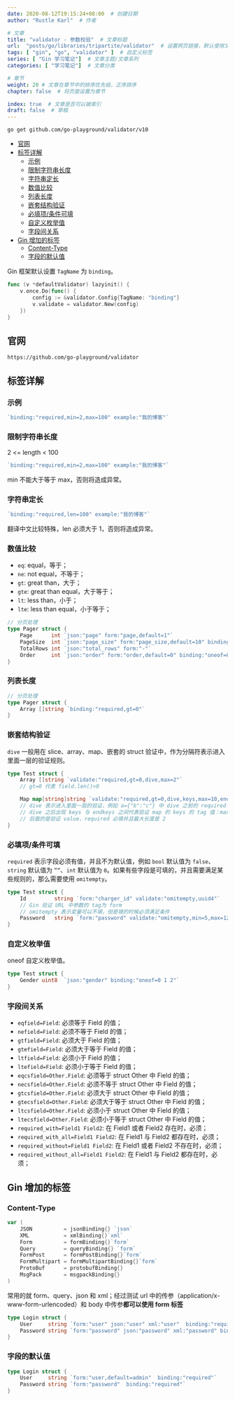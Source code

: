 ```yaml
---
date: 2020-08-12T19:15:24+08:00  # 创建日期
author: "Rustle Karl"  # 作者

# 文章
title: "validator - 参数校验"  # 文章标题
url:  "posts/go/libraries/tripartite/validator"  # 设置网页链接，默认使用文件名
tags: [ "gin", "go", "validator" ]  # 自定义标签
series: [ "Gin 学习笔记"]  # 文章主题/文章系列
categories: [ "学习笔记"]  # 文章分类

# 章节
weight: 20 # 文章在章节中的排序优先级，正序排序
chapter: false  # 将页面设置为章节

index: true  # 文章是否可以被索引
draft: false  # 草稿
---
```


```shell
go get github.com/go-playground/validator/v10
```

- [官网](#官网)
- [标签详解](#标签详解)
	- [示例](#示例)
	- [限制字符串长度](#限制字符串长度)
	- [字符串定长](#字符串定长)
	- [数值比较](#数值比较)
	- [列表长度](#列表长度)
	- [嵌套结构验证](#嵌套结构验证)
	- [必填项/条件可填](#必填项条件可填)
	- [自定义枚举值](#自定义枚举值)
	- [字段间关系](#字段间关系)
- [Gin 增加的标签](#gin-增加的标签)
	- [Content-Type](#content-type)
	- [字段的默认值](#字段的默认值)

Gin 框架默认设置 `TagName` 为 `binding`。

```go
func (v *defaultValidator) lazyinit() {
	v.once.Do(func() {
		config := &validator.Config{TagName: "binding"}
		v.validate = validator.New(config)
	})
}
```

## 官网

```shell
https://github.com/go-playground/validator
```

## 标签详解

### 示例

```go
`binding:"required,min=2,max=100" example:"我的博客"`       
```

### 限制字符串长度

2 <= length < 100

```go
`binding:"required,min=2,max=100" example:"我的博客"`       
```

min 不能大于等于 max，否则将造成异常。

### 字符串定长

```go
`binding:"required,len=100" example:"我的博客"`       
```

翻译中文比较特殊，len 必须大于 1，否则将造成异常。

### 数值比较

- `eq`: equal，等于；
- `ne`: not equal，不等于；
- `gt`: great than，大于；
- `gte`: great than equal，大于等于；
- `lt`: less than，小于；
- `lte`: less than equal，小于等于；

```go
// 分页处理
type Pager struct {
	Page      int `json:"page" form:"page,default=1"`                                    // 页码
	PageSize  int `json:"page_size" form:"page_size,default=10" binding:"gte=5,lte=100"` // 每页数量
	TotalRows int `json:"total_rows" form:"-"`                                           // 总行数
	Order     int `json:"order" form:"order,default=0" binding:"oneof=0 1"`              // 排序顺序
}      
```

### 列表长度

```go
// 分页处理
type Pager struct {
	Array []string `binding:"required,gt=0"`
}      
```

### 嵌套结构验证

`dive` 一般用在 slice、array、map、嵌套的 struct 验证中，作为分隔符表示进入里面一层的验证规则。

```go
type Test struct {
	Array []string `validate:"required,gt=0,dive,max=2"`
    // gt=0 代表 field.len()>0

	Map map[string]string `validate:"required,gt=0,dive,keys,max=10,endkeys,required,max=2"`
	// dive 表示进入里面一层的验证，例如 a={"b":"c"} 中 dive 之前的 required 表示 a 是必填项，大于0，
	// dive 之后出现 keys 与 endkeys 之间代表验证 map 的 keys 的 tag 值：max=10，即长度不大于 10
	// 后面的是验证 value，required 必填并且最大长度是 2
}
```

### 必填项/条件可填

`required` 表示字段必须有值，并且不为默认值，例如 `bool` 默认值为 `false`、`string` 默认值为 `””`、`int` 默认值为 `0`。如果有些字段是可填的，并且需要满足某些规则的，那么需要使用 `omitempty`。

```go
type Test struct {
	Id         string `form:"charger_id" validate:"omitempty,uuid4"`
    // Gin 验证 URL 中参数的 tag为 form
    // omitempty 表示变量可以不填，但是填的时候必须满足条件
	Password   string `form:"password" validate:"omitempty,min=5,max=128"`
}
```

### 自定义枚举值

oneof 自定义枚举值。

```go
type Test struct {
	Gender uint8  `json:"gender" binding:"oneof=0 1 2"`
}
```

### 字段间关系

- `eqfield=Field`: 必须等于 Field 的值；
- `nefield=Field`: 必须不等于 Field 的值；
- `gtfield=Field`: 必须大于 Field 的值；
- `gtefield=Field`: 必须大于等于 Field 的值；
- `ltfield=Field`: 必须小于 Field 的值；
- `ltefield=Field`: 必须小于等于 Field 的值；
- `eqcsfield=Other.Field`: 必须等于 struct Other 中 Field 的值；
- `necsfield=Other.Field`: 必须不等于 struct Other 中 Field 的值；
- `gtcsfield=Other.Field`: 必须大于 struct Other 中 Field 的值；
- `gtecsfield=Other.Field`: 必须大于等于 struct Other 中 Field 的值；
- `ltcsfield=Other.Field`: 必须小于 struct Other 中 Field 的值；
- `ltecsfield=Other.Field`: 必须小于等于 struct Other 中 Field 的值；
- `required_with=Field1 Field2`: 在 Field1 或者 Field2 存在时，必须；
- `required_with_all=Field1 Field2`: 在 Field1 与 Field2 都存在时，必须；
- `required_without=Field1 Field2`: 在 Field1 或者 Field2 不存在时，必须；
- `required_without_all=Field1 Field2`: 在 Field1 与 Field2 都存在时，必须；

## Gin 增加的标签

### Content-Type

```go
var (
	JSON          = jsonBinding{} `json`
	XML           = xmlBinding{}`xml`
	Form          = formBinding{}`form`
	Query         = queryBinding{} `form`
	FormPost      = formPostBinding{}`form`
	FormMultipart = formMultipartBinding{}`form`
	ProtoBuf      = protobufBinding{}
	MsgPack       = msgpackBinding{}
)
```

常用的就 form、query、json 和 xml；经过测试 url 中的传参（application/x-www-form-urlencoded）和 body 中传参**都可以使用 form 标签**

```go
type Login struct {
	User     string `form:"user" json:"user" xml:"user"  binding:"required"`
	Password string `form:"password" json:"password" xml:"password" binding:"required"`
}
```

### 字段的默认值

```go
type Login struct {
	User     string `form:"user,default=admin"  binding:"required"`
	Password string `form:"password"  binding:"required"`
}
```

